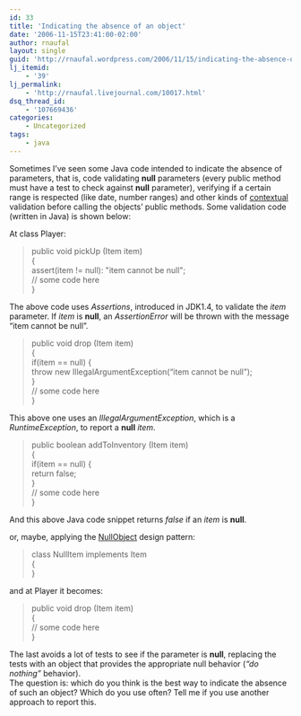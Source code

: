 ```yaml
---
id: 33
title: 'Indicating the absence of an object'
date: '2006-11-15T23:41:00-02:00'
author: rnaufal
layout: single
guid: 'http://rnaufal.wordpress.com/2006/11/15/indicating-the-absence-of-an-object/'
lj_itemid:
    - '39'
lj_permalink:
    - 'http://rnaufal.livejournal.com/10017.html'
dsq_thread_id:
    - '107669436'
categories:
    - Uncategorized
tags:
    - java
---
```


Sometimes I’ve seen some Java code intended to indicate the absence of parameters, that is, code validating **null** parameters (every public method must have a test to check against **null** parameter), verifying if a certain range is respected (like date, number ranges) and other kinds of [contextual](http://www.martinfowler.com/bliki/ContextualValidation.html) validation before calling the objects’ public methods. Some validation code (written in Java) is shown below:

At class Player:

> public void pickUp (Item item)  
> {  
>  assert(item != null): "item cannot be null";  
>  // some code here  
> }

The above code uses *Assertions*, introduced in JDK1.4, to validate the *item* parameter. If *item* is **null**, an *AssertionError* will be thrown with the message “item cannot be null”.

> public void drop (Item item)  
> {  
>  if(item == null) {  
>  throw new IllegalArgumentException(“item cannot be null”);  
>  }  
>  // some code here  
> }

This above one uses an *IllegalArgumentException*, which is a *RuntimeException*, to report a **null** *item*.

> public boolean addToInventory (Item item)  
> {  
>  if(item == null) {  
>  return false;  
>  }  
>  // some code here  
> }

And this above Java code snippet returns *false* if an *item* is **null**.

or, maybe, applying the [NullObject](http://www.mindspring.com/~mgrand/pattern_synopses.htm#Null%20Object) design pattern:

> class NullItem implements Item  
> {  
> }

and at Player it becomes:

> public void drop (Item item)  
> {  
>  // some code here  
> }

The last avoids a lot of tests to see if the parameter is **null**, replacing the tests with an object that provides the appropriate null behavior (*“do nothing”* behavior).  
The question is: which do you think is the best way to indicate the absence of such an object? Which do you use often? Tell me if you use another approach to report this.